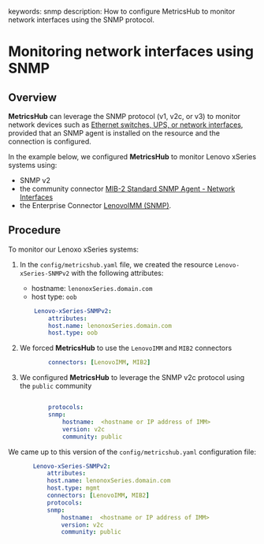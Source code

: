 keywords: snmp
description: How to configure MetricsHub to monitor network interfaces using the SNMP protocol.

# Monitoring network interfaces using SNMP

## Overview

**MetricsHub** can leverage the SNMP protocol (v1, v2c, or v3) to monitor network devices such as [Ethernet switches, UPS, or network interfaces](../metricshub-connectors-directory.html), provided that an SNMP agent is installed on the resource and the connection is configured.

In the example below, we configured **MetricsHub** to monitor Lenovo xSeries systems using:
* SNMP v2
* the community connector [MIB-2 Standard SNMP Agent - Network Interfaces](https://sentrysoftware.org/metricshub-community-connectors/connectors/mib2.html)
* the Enterprise Connector [LenovoIMM (SNMP)](https://metricshub.com/docs/latest/connectors/lenovoimm.html).


## Procedure

To monitor our Lenoxo xSeries systems:

1. In the `config/metricshub.yaml` file, we created the resource `Lenovo-xSeries-SNMPv2` with the following attributes:

   * hostname: `lenonoxSeries.domain.com`
   * host type: `oob`

    ```yaml
        Lenovo-xSeries-SNMPv2:
            attributes: 
            host.name: lenonoxSeries.domain.com 
            host.type: oob
    ```
2.  We forced **MetricsHub** to use the `LenovoIMM` and `MIB2` connectors

    ```yaml
            connectors: [LenovoIMM, MIB2]
    ```

3. We configured **MetricsHub** to leverage the SNMP v2c protocol using the `public` community

    ```yaml

            protocols:
            snmp:
                hostname:  <hostname or IP address of IMM>
                version: v2c
                community: public
    ```

We came up to this version of the `config/metricshub.yaml` configuration file:

 ```yaml
        Lenovo-xSeries-SNMPv2:
            attributes: 
            host.name: lenonoxSeries.domain.com 
            host.type: mgmt
            connectors: [LenovoIMM, MIB2]
            protocols:
            snmp:
                hostname:  <hostname or IP address of IMM>
                version: v2c
                community: public
```